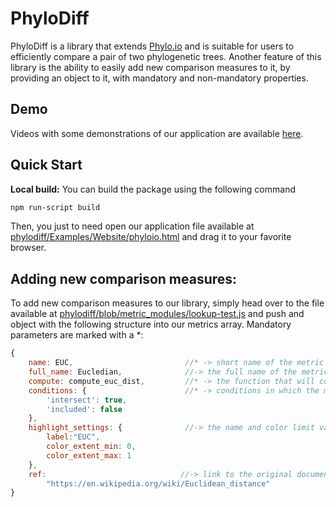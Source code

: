# PhyloDiff
PhyloDiff is a library that extends [Phylo.io](https://github.com/DessimozLab/phylo-io/tree/refactor/) and is suitable for users to efficiently compare a
pair of two phylogenetic trees. Another feature of this library is the ability to easily add new
comparison measures to it, by providing an object to it, with mandatory and non-mandatory
properties.

## Demo
Videos with some demonstrations of our application are available [here](https://beta.phylo.io/).

## Quick Start
**Local build:** You can build the package using the following command
```bash
npm run-script build
```
Then, you just to need open our application file available at 
[phylodiff/Examples/Website/phyloio.html](https://github.com/franciscoludovico/phylodiff/blob/main/Examples/Website/phyloio.html)
and drag it to your favorite browser.

## Adding new comparison measures: 
To add new comparison measures to our library, simply head over to the file available at [phylodiff/blob/metric_modules/lookup-test.js](https://github.com/franciscoludovico/phylodiff/blob/main/src/metric_modules/lookup-test.js)
and push and object with the following structure into our metrics array. Mandatory parameters are marked with a *:

```js
{
    name: EUC,                         //* -> short name of the metric
    full_name: Eucledian,              //-> the full name of the metric
    compute: compute_euc_dist,         //* -> the function that will compute the metric's result
    conditions: {                      //* -> conditions in which the metric can be computed
        'intersect': true,
        'included': false    
    },                                
    highlight_settings: {              //-> the name and color limit values for the highlight associated to this metric
        label:"EUC", 
        color_extent_min: 0,           
        color_extent_max: 1
    },                  
    ref:                              //-> link to the original document/source of the metric
        "https://en.wikipedia.org/wiki/Euclidean_distance"
}
```




